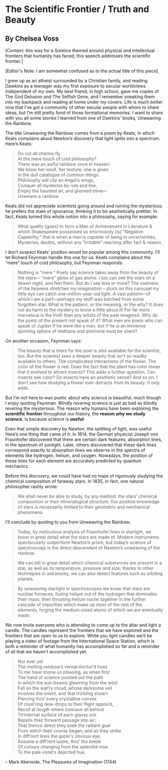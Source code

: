 # The Scientific Frontier / Truth and Beauty
## By Chelsea Voss

[Context: this was for a Solstice themed around physical and intellectual frontiers that humanity has faced; this speech addresses the scientific frontier.]

[Editor's Note: I am somewhat confused as to the actual title of this piece]

I grew up as an atheist surrounded by a Christian family, and reading
Dawkins as a teenager was my first exposure to secular worldviews
independent of my own. My best friend, in high school, gave me copies
of The God Delusion and The Selfish Gene, and I remember sneaking them
into my backpack and reading at home under my covers. Life is much
better now that I’ve got a community of other secular people with whom
to share ideas, but I’m still pretty fond of those formational
memories. I want to share with you all some stories I learned from one
of Dawkins’ books, Unweaving the Rainbow.

The title Unweaving the Rainbow comes from a poem by Keats, in which
Keats complains about Newton’s discovery that light splits into a
spectrum. Here’s Keats:

> Do not all charms fly    
> At the mere touch of cold philosophy?    
> There was an awful rainbow once in heaven:    
> We know her woof, her texture; she is given    
> In the dull catalogue of common things.    
> Philósophy will clíp an Angel’s wings,    
> Conquer all mysteries by rule and line,    
> Empty the haunted air, and gnomed mine—    
> Unweave a rainbow.    

Keats did not appreciate scientists going around and ruining the mysterious; he prefers the state of ignorance, thinking it to be aesthetically prettier. In fact, Keats turned this whole notion into a philosophy, saying for example:

> What quality [goes] to form a Man of Achievement in Literature & which Shakespeare possessed so enormously [is] “Negative Capability,” that is when a man is capable of being in uncertainties, Mysteries, doubts, without any “irritable” reaching after fact & reason.

I don’t suspect Keats’ position would be popular among this community. I’ll let Richard Feynman handle this one for us. Keats complains about the “mere” touch of cold philosophy, but Feynman responds: 

> Nothing is "mere." Poets say science takes away from the beauty of the stars— “mere” globs of gas atoms. I too can see the stars on a desert night, and feel them. But do I see less or more? The vastness of the heavens stretches my imagination – stuck on this carousel my little eye can catch one-million-year-old light. A vast pattern—of which I am a part—perhaps my stuff was belched from some forgotten star. What is the pattern, or the meaning, or the why? It does not do harm to the mystery to know a little about it! For far more marvelous is the truth than any artists of the past imagined. Why do the poets of the present not speak of it? What men are poets who can speak of Jupiter if he were like a man, but if he is an immense spinning sphere of methane and ammonia must be silent?

On another occasion, Feynman says:

> The beauty that is there for the poet is also available for the scientist, too. But the scientist sees a deeper beauty that isn’t so readily available to others. The complicated interactions of the flower. The color of the flower is red. Does the fact that the plant has color mean that it evolved to attract insects? This adds a further question. Can insects see color? Do insects have an aesthetic sense? And so on. I don’t see how studying a flower ever detracts from its beauty. It only adds.

But I’m not here to wax poetic about why science is beautiful, much though I enjoy quoting Feynman. Blindly revering science is just as bad as blindly revering the mysterious. The reason why humans have been exploring the **scientific frontier** throughout our history, the **reason why we study science**, is because science is **useful**.

Even that simple discovery by Newton, the splitting of light, was useful. Here’s one thing that came of it. In 1814, the German physicist Joseph von Fraunhofer discovered that there are certain dark features, absorption lines, in the spectrum of sunlight. Later, others discovered that these dark lines correspond exactly to absorption lines we observe in the spectra of elements like hydrogen, helium, and oxygen. Nowadays, the position of these lines for each element are accurately predicted by quantum mechanics. 

Before this discovery, we could have had no hope of rigorously studying the chemical composition of faraway stars. In 1835, in fact, one natural philosopher rashly wrote: 

> We shall never be able to study, by any method, the stars’ chemical composition or their mineralogical structure. Our positive knowledge of stars is necessarily limited to their geometric and mechanical phenomena.

I’ll conclude by quoting to you from Unweaving the Rainbow:

> Today, by meticulous analysis of Fraunhofer lines in starlight, we know in great detail what the stars are made of. Modern instruments spectacularly outperform Newton’s prism, but today’s science of spectroscopy is the direct descendant of Newton’s unweaving of the rainbow.

> We can tell in great detail which chemical substances are present in a star, as well as its temperature, pressure and size; thanks to other techniques in astronomy, we can also detect features such as orbiting planets.

> By unweaving starlight in spectroscopes we know that stars are nuclear furnaces, fusing helium out of the hydrogen that dominates their mass; then thrusting helium nuclei together in the further cascade of impurities which make up most of the rest of the elements, forging the medium-sized atoms of which we are eventually made.

We now invite everyone who is attending to come up to the altar and light a candle. The candles represent the frontiers that we have explored and the frontiers that are open to us to explore. While you light candles we’ll be playing a video of footage from the International Space Station, which is both a reminder of what humanity has accomplished so far and a reminder of all that we haven’t accomplished yet.

> Nor ever yet    
> The melting rainbow’s vernal-tinctur’d hues    
> To me have shone so pleasing, as when first    
> The hand of science pointed out the path    
> In which the sun-beams gleaming from the west    
> Fall on the wat’ry cloud, whose darksome veil    
> Involves the orient, and that trickling show’r    
> Piercing thro’ every crystalline convex    
> Of clust’ring dew-drops to their flight oppos’d,    
> Recoil at length where concave all behind    
> Th’internal surface of each glassy orb    
> Repells their forward passage into air;    
> That thence direct they seek the radiant goal    
> From which their course began; and as they strike    
> In diff’rent lines the gazer’s obvious eye,    
> Assume a diff’rent lustre, thro’ the brede    
> Of colours changing from the splendid rose    
> To the pale violet’s dejected hue.    

– Mark Akenside, The Pleasures of Imagination (1744)
